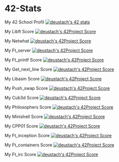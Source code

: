 # 42-Stats

My 42 School Profil
[![deustach's 42 stats](https://badge42.herokuapp.com/api/stats/deustach)](https://github.com/JaeSeoKim/badge42)

My Libft Score
[![deustach's 42Project Score](https://badge42.herokuapp.com/api/project/deustach/Libft)](https://github.com/JaeSeoKim/badge42)

My Netwhat
[![deustach's 42Project Score](https://badge42.herokuapp.com/api/project/deustach/netwhat)](https://github.com/JaeSeoKim/badge42)

My Ft_server
[![deustach's 42Project Score](https://badge42.herokuapp.com/api/project/deustach/ft_server)](https://github.com/JaeSeoKim/badge42)

My Ft_printf Score
[![deustach's 42Project Score](https://badge42.herokuapp.com/api/project/deustach/ft_printf)](https://github.com/JaeSeoKim/badge42)

My Get_next_line Score
[![deustach's 42Project Score](https://badge42.herokuapp.com/api/project/deustach/get_next_line)](https://github.com/JaeSeoKim/badge42)

My Libasm Score
[![deustach's 42Project Score](https://badge42.herokuapp.com/api/project/deustach/libasm)](https://github.com/JaeSeoKim/badge42)

My Push_swap Score
[![deustach's 42Project Score](https://badge42.herokuapp.com/api/project/deustach/push_swap)](https://github.com/JaeSeoKim/badge42)

My Cub3d Score
[![deustach's 42Project Score](https://badge42.herokuapp.com/api/project/deustach/cub3d)](https://github.com/JaeSeoKim/badge42)

My Philosophers Score
[![deustach's 42Project Score](https://badge42.herokuapp.com/api/project/deustach/Philosophers)](https://github.com/JaeSeoKim/badge42)

My Minishell Score
[![deustach's 42Project Score](https://badge42.herokuapp.com/api/project/deustach/minishell)](https://github.com/JaeSeoKim/badge42)

My CPP01 Score
[![deustach's 42Project Score](https://badge42.herokuapp.com/api/project/deustach/CPP01)](https://github.com/JaeSeoKim/badge42)

My Ft_inception Score
[![deustach's 42Project Score](https://badge42.herokuapp.com/api/project/deustach/ft_inception)](https://github.com/JaeSeoKim/badge42)

My Ft_containers Score
[![deustach's 42Project Score](https://badge42.herokuapp.com/api/project/deustach/ft_containers)](https://github.com/JaeSeoKim/badge42)

My Ft_irc Score
[![deustach's 42Project Score](https://badge42.herokuapp.com/api/project/deustach/ft_irc)](https://github.com/JaeSeoKim/badge42)

<!--
**Majestiik/Majestiik** is a ✨ _special_ ✨ repository because its `README.md` (this file) appears on your GitHub profile.

Here are some ideas to get you started:

- 🔭 I’m currently working on ...
- 🌱 I’m currently learning ...
- 👯 I’m looking to collaborate on ...
- 🤔 I’m looking for help with ...
- 💬 Ask me about ...
- 📫 How to reach me: ...
- 😄 Pronouns: ...
- ⚡ Fun fact: ...
-->
